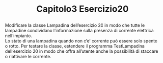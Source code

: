 # <p align=center> Capitolo3 Esercizio20 </p>

Modificare la classe Lampadina dell’esercizio 20 in modo che
tutte le lampadine condividano l’informazione sulla presenza di
corrente elettrica nell’impianto. <br>
Lo stato di una lampadina quando non
c’e’ corrente può essere solo spento o rotto. Per testare la classe,
estendere il programma TestLampadina dell’esercizio 20 in modo che
offra all’utente anche la possibilità di staccare o riattivare le corrente.
